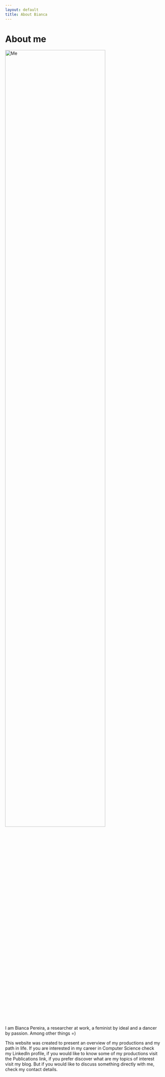 ```yaml
---
layout: default
title: About Bianca
---
```


<div class="post">
	<h1 class="pageTitle">About me</h1>
	<img src="{{ '/assets/img/topimage.jpg' | prepend: site.baseurl }}" alt="Me" style="width:80%"> 
    <p class="intro">I am Bianca Pereira, a researcher at work, a feminist by ideal and a dancer by passion. 
        Among other things =)</p>
    <p class="intro">This website was created to present an overview of my productions and my path in life. If you are interested in my 
        career in Computer Science check my LinkedIn profile, if you would like to know some of my productions visit the Publications link, if you prefer discover what are my topics of interest visit my blog. But if you would like to discuss something directly with me, check my contact details.</p>
	<!--<h3>Research Interest</h3>
	<ul>
		<li>Semantic Web, Information Retrieval, Natural Language Processing and Ontology Modularization</li>
	</ul>
	<h3>Education</h3>
	<ul>
		<li>M.Sc. Degree in Informatics, Federal University of Rio de Janeiro, 2011</li>
		<li>Bachelor Degree in Computer Science, Federal University of Rio de Janeiro, 2010</li>
	</ul>
	<h3>Teaching Experience</h3>
	<h3>Teaching Experience</h3>
	<h3>Participation in Research Projects</h3>
	<h3>Service on Review Boards</h3>
	<h3>Organization of Events</h3>
	<h3>Scholarships and Awards</h3>-->
</div>

